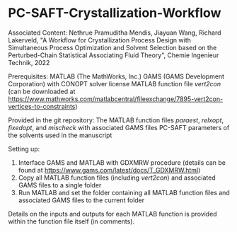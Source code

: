 # PC-SAFT-Crystallization-Workflow
Associated Content: Nethrue Pramuditha Mendis, Jiayuan Wang, Richard Lakerveld, "A Workflow for Crystallization Process Design with Simultaneous Process Optimization and Solvent Selection based on the Perturbed-Chain Statistical Associating Fluid Theory", Chemie Ingenieur Technik, 2022

Prerequisites:
MATLAB (The MathWorks, Inc.)
GAMS (GAMS Development Corporation) with CONOPT solver license
MATLAB function file *vert2con* (can be downloaded at https://www.mathworks.com/matlabcentral/fileexchange/7895-vert2con-vertices-to-constraints)

Provided in the git repository:
The MATLAB function files *paraest*, *relxopt*, *fixedopt*, and *mischeck* with associated GAMS files
PC-SAFT parameters of the solvents used in the manuscript

Setting up:
1. Interface GAMS and MATLAB with GDXMRW procedure (details can be found at https://www.gams.com/latest/docs/T_GDXMRW.html)
2. Copy all MATLAB function files (including *vert2con*) and associated GAMS files to a single folder
3. Run MATLAB and set the folder containing all MATLAB function files and associated GAMS files to the current folder

Details on the inputs and outputs for each MATLAB function is provided within the function file itself (in comments).
